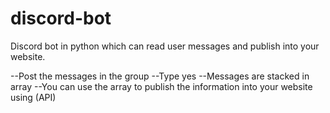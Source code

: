 # discord-bot
Discord bot in python which can read user messages and publish into your website.

--Post the messages in the group
--Type yes
--Messages are stacked in array
--You can use the array to publish the information into your website using (API)
